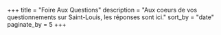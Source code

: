 +++
title = "Foire Aux Questions"
description = "Aux coeurs de vos questionnements sur Saint-Louis, les réponses sont ici."
sort_by = "date"
paginate_by = 5
+++
